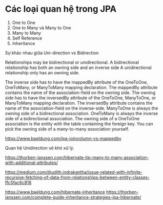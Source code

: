 # Các loại quan hệ trong JPA

1. One to One
2. One to Many và Many to One
3. Many to Many
4. Self Reference
5. Inheritance

Sự khác nhau giữa Uni-direction vs Bidirection

Relationships may be bidirectional or unidirectional.
A bidirectional relationship has both an owning side and an inverse side
A unidirectional relationship only has an owning side.

The inverse side has to have the mappedBy attribute of the OneToOne, OneToMany, or ManyToMany mapping declaration. The mappedBy attribute contains the name of the association-field on the owning side.
The owning side has to have the inversedBy attribute of the OneToOne, ManyToOne, or ManyToMany mapping declaration.
The inversedBy attribute contains the name of the association-field on the inverse-side.
ManyToOne is always the owning side of a bidirectional association.
OneToMany is always the inverse side of a bidirectional association.
The owning side of a OneToOne association is the entity with the table containing the foreign key.
You can pick the owning side of a many-to-many association yourself.

https://www.baeldung.com/jpa-joincolumn-vs-mappedby

Quan hệ Unidirection sẽ khó xử lý.

https://thorben-janssen.com/hibernate-tip-many-to-many-association-with-additional-attributes/


https://medium.com/@udith.indrakantha/issue-related-with-infinite-recursive-fetching-of-data-from-relationships-between-entity-classes-ffc5fac6c816

https://www.baeldung.com/hibernate-inheritance
https://thorben-janssen.com/complete-guide-inheritance-strategies-jpa-hibernate/